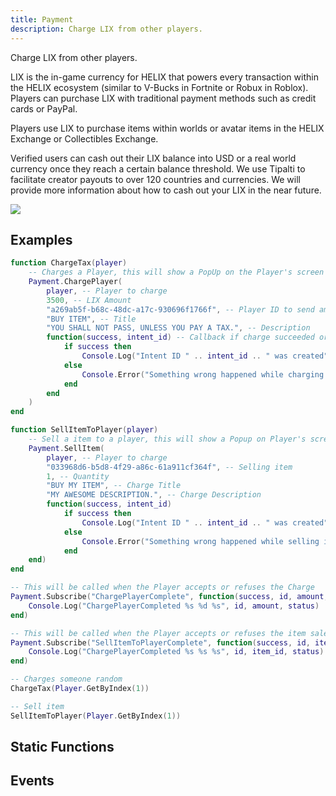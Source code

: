 ```yaml
---
title: Payment
description: Charge LIX from other players.
--- 
```


Charge LIX from other players.
    
LIX is the in-game currency for HELIX that powers every transaction within the HELIX ecosystem (similar to V-Bucks in Fortnite or Robux in Roblox). Players can purchase LIX with traditional payment methods such as credit cards or PayPal.

Players use LIX to purchase items within worlds or avatar items in the HELIX Exchange or Collectibles Exchange.

Verified users can cash out their LIX balance into USD or a real world currency once they reach a certain balance threshold.  We use Tipalti to facilitate creator payouts to over 120 countries and currencies.  We will provide more information about how to cash out your LIX in the near future.


![](/img/docs/charge-player.png)

## Examples

```lua title="Server/Index.lua"
function ChargeTax(player)
    -- Charges a Player, this will show a PopUp on the Player's screen
    Payment.ChargePlayer(
        player, -- Player to charge
        3500, -- LIX Amount
        "a269ab5f-b68c-48dc-a17c-930696f1766f", -- Player ID to send amount
        "BUY ITEM", -- Title
        "YOU SHALL NOT PASS, UNLESS YOU PAY A TAX.", -- Description
        function(success, intent_id) -- Callback if charge succeeded or not
            if success then
                Console.Log("Intent ID " .. intent_id .. " was created")
            else
                Console.Error("Something wrong happened while charging player")
            end
        end
    )
end

function SellItemToPlayer(player)
    -- Sell a item to a player, this will show a Popup on Player's screen
    Payment.SellItem(
        player, -- Player to charge
        "033968d6-b5d8-4f29-a86c-61a911cf364f", -- Selling item
        1, -- Quantity
        "BUY MY ITEM", -- Charge Title
        "MY AWESOME DESCRIPTION.", -- Charge Description
        function(success, intent_id)
            if success then
                Console.Log("Intent ID " .. intent_id .. " was created")
            else
                Console.Error("Something wrong happened while selling item to player")
            end
    end)
end

-- This will be called when the Player accepts or refuses the Charge
Payment.Subscribe("ChargePlayerComplete", function(success, id, amount, status)
    Console.Log("ChargePlayerCompleted %s %d %s", id, amount, status)
end)

-- This will be called when the Player accepts or refuses the item sale
Payment.Subscribe("SellItemToPlayerComplete", function(success, id, item_id, status)
    Console.Log("ChargePlayerCompleted %s %s %s", id, item_id, status)
end)

-- Charges someone random
ChargeTax(Player.GetByIndex(1))

-- Sell item
SellItemToPlayer(Player.GetByIndex(1))
```

## Static Functions

<StaticFunctionsDeclaration type="StaticClass" name="Payment" />


## Events

<EventsDeclaration type="StaticClass" name="Payment" />